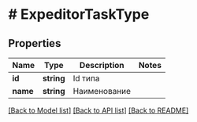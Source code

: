 # # ExpeditorTaskType

## Properties

Name | Type | Description | Notes
------------ | ------------- | ------------- | -------------
**id** | **string** | Id типа |
**name** | **string** | Наименование |

[[Back to Model list]](../../README.md#models) [[Back to API list]](../../README.md#endpoints) [[Back to README]](../../README.md)

